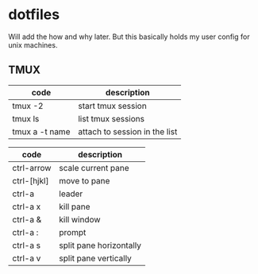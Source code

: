 # dotfiles

Will add the how and why later. But this basically holds my user config for unix machines.

## TMUX

| code              | description                       |
|---                |---                                |
| tmux -2           | start tmux session                |
| tmux ls           | list tmux sessions                |
| tmux a -t name    | attach to session in the list     |

| code              | description                       |
|---                |---                                |
| ctrl-arrow        | scale current pane                |
| ctrl-[hjkl]       | move to pane                      |
| ctrl-a            | leader                            |
| ctrl-a x          | kill pane                         |
| ctrl-a &          | kill window                       |
| ctrl-a :          | prompt                            |
| ctrl-a s          | split pane horizontally           |
| ctrl-a v          | split pane vertically             |
